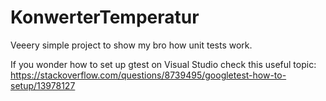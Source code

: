 # KonwerterTemperatur
Veeery simple project to show my bro how unit tests work.

If you wonder how to set up gtest on Visual Studio check this useful topic: https://stackoverflow.com/questions/8739495/googletest-how-to-setup/13978127
